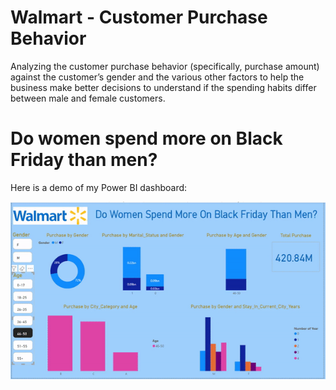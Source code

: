 # Walmart - Customer Purchase Behavior
Analyzing the customer purchase behavior (specifically, purchase amount) against the customer’s gender and the various other factors to help the business make better decisions to understand if the spending habits differ between male and female customers.

# Do women spend more on Black Friday than men?

Here is a demo of my Power BI dashboard:

![Dashboard Demo](https://github.com/jessicaphamca/Walmart_Customer_Purchase_Behavior/blob/main/Walmart_Dashboard.gif?raw=true)




